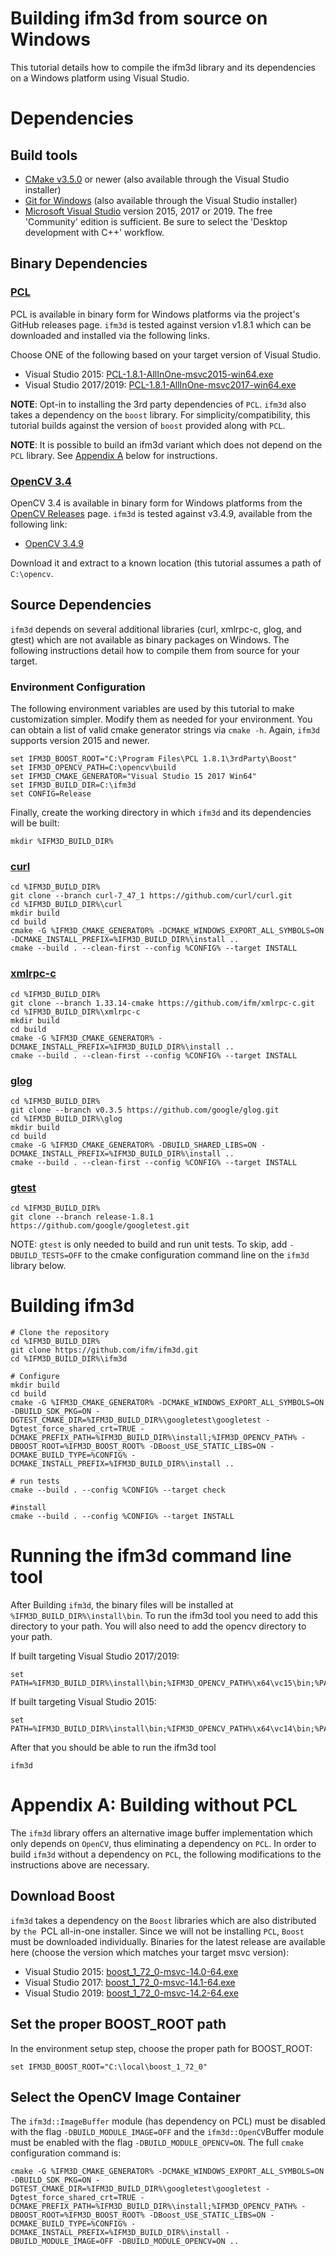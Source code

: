 # Building ifm3d from source on Windows

This tutorial details how to compile the ifm3d library and its dependencies on
a Windows platform using Visual Studio.

# Dependencies

## Build tools

* [CMake v3.5.0](http://www.cmake.org) or newer (also available through the
Visual Studio installer)
* [Git for Windows](https://gitforwindows.org) (also available through the
Visual Studio installer)
* [Microsoft Visual Studio](https://www.visualstudio.com)
version 2015, 2017 or 2019. The free 'Community' edition is sufficient. Be
sure to select the 'Desktop development with C++' workflow.

## Binary Dependencies

### [PCL](http://www.pointclouds.org)

PCL is available in binary form for Windows platforms via the project's GitHub
releases page. `ifm3d` is tested against version v1.8.1 which can be
downloaded and installed via the following links.

Choose ONE of the following based on your target version of Visual Studio.
 * Visual Studio 2015: [PCL-1.8.1-AllInOne-msvc2015-win64.exe](https://github.com/PointCloudLibrary/pcl/releases/download/pcl-1.8.1/PCL-1.8.1-AllInOne-msvc2015-win64.exe)
 * Visual Studio 2017/2019: [PCL-1.8.1-AllInOne-msvc2017-win64.exe](https://github.com/PointCloudLibrary/pcl/releases/download/pcl-1.8.1/PCL-1.8.1-AllInOne-msvc2017-win64.exe)

**NOTE**: Opt-in to installing the 3rd party dependencies of `PCL`. `ifm3d`
also takes a dependency on the `boost` library. For simplicity/compatibility,
this tutorial builds against the version of `boost` provided along with
`PCL`.

**NOTE**: It is possible to build an ifm3d variant which does not depend on the
`PCL` library. See [Appendix A](#appendex-a) below for instructions.

### [OpenCV 3.4](https://opencv.org/)

OpenCV 3.4 is available in binary form for Windows platforms from the [OpenCV
Releases](https://opencv.org/releases/) page. `ifm3d` is tested against
v3.4.9, available from the following link:

* [OpenCV 3.4.9](https://sourceforge.net/projects/opencvlibrary/files/3.4.9/opencv-3.4.9-vc14_vc15.exe/download)

Download it and extract to a known location (this tutorial assumes a path of
`C:\opencv`.

## Source Dependencies

`ifm3d` depends on several additional libraries (curl, xmlrpc-c, glog, and
gtest) which are not available as binary packages on Windows. The following
instructions detail how to compile them from source for your target.

### Environment Configuration

The following environment variables are used by this tutorial to make
customization simpler. Modify them as needed for your environment. You can
obtain a list of valid cmake generator strings via `cmake -h`. Again, `ifm3d`
supports version 2015 and newer.

```
set IFM3D_BOOST_ROOT="C:\Program Files\PCL 1.8.1\3rdParty\Boost"
set IFM3D_OPENCV_PATH=C:\opencv\build
set IFM3D_CMAKE_GENERATOR="Visual Studio 15 2017 Win64"
set IFM3D_BUILD_DIR=C:\ifm3d
set CONFIG=Release
```

Finally, create the working directory in which `ifm3d` and its dependencies will
be built:
```
mkdir %IFM3D_BUILD_DIR%
```

### [curl](https://curl.haxx.se/)
```
cd %IFM3D_BUILD_DIR%
git clone --branch curl-7_47_1 https://github.com/curl/curl.git
cd %IFM3D_BUILD_DIR%\curl
mkdir build
cd build
cmake -G %IFM3D_CMAKE_GENERATOR% -DCMAKE_WINDOWS_EXPORT_ALL_SYMBOLS=ON -DCMAKE_INSTALL_PREFIX=%IFM3D_BUILD_DIR%\install ..
cmake --build . --clean-first --config %CONFIG% --target INSTALL
```

### [xmlrpc-c](http://xmlrpc-c.sourceforge.net/)
```
cd %IFM3D_BUILD_DIR%
git clone --branch 1.33.14-cmake https://github.com/ifm/xmlrpc-c.git
cd %IFM3D_BUILD_DIR%\xmlrpc-c
mkdir build
cd build
cmake -G %IFM3D_CMAKE_GENERATOR% -DCMAKE_INSTALL_PREFIX=%IFM3D_BUILD_DIR%\install ..
cmake --build . --clean-first --config %CONFIG% --target INSTALL
```

### [glog](https://github.com/google/glog)
```
cd %IFM3D_BUILD_DIR%
git clone --branch v0.3.5 https://github.com/google/glog.git
cd %IFM3D_BUILD_DIR%\glog
mkdir build
cd build
cmake -G %IFM3D_CMAKE_GENERATOR% -DBUILD_SHARED_LIBS=ON -DCMAKE_INSTALL_PREFIX=%IFM3D_BUILD_DIR%\install ..
cmake --build . --clean-first --config %CONFIG% --target INSTALL
```

### [gtest](https://github.com/google/googletest.git)
```
cd %IFM3D_BUILD_DIR%
git clone --branch release-1.8.1 https://github.com/google/googletest.git
```
NOTE: `gtest` is only needed to build and run unit tests. To skip, add
`-DBUILD_TESTS=OFF` to the cmake configuration command line on the `ifm3d`
library below.

# Building ifm3d
```
# Clone the repository
cd %IFM3D_BUILD_DIR%
git clone https://github.com/ifm/ifm3d.git
cd %IFM3D_BUILD_DIR%\ifm3d

# Configure
mkdir build
cd build
cmake -G %IFM3D_CMAKE_GENERATOR% -DCMAKE_WINDOWS_EXPORT_ALL_SYMBOLS=ON -DBUILD_SDK_PKG=ON -DGTEST_CMAKE_DIR=%IFM3D_BUILD_DIR%\googletest\googletest -Dgtest_force_shared_crt=TRUE -DCMAKE_PREFIX_PATH=%IFM3D_BUILD_DIR%\install;%IFM3D_OPENCV_PATH% -DBOOST_ROOT=%IFM3D_BOOST_ROOT% -DBoost_USE_STATIC_LIBS=ON -DCMAKE_BUILD_TYPE=%CONFIG% -DCMAKE_INSTALL_PREFIX=%IFM3D_BUILD_DIR%\install ..

# run tests
cmake --build . --config %CONFIG% --target check

#install
cmake --build . --config %CONFIG% --target INSTALL
```

# Running the ifm3d command line tool
After Building `ifm3d`, the binary files will be installed at
``%IFM3D_BUILD_DIR%\install\bin``. To run the ifm3d tool you need to add this
directory to your path. You will also need to add the opencv directory to
your path.

If built targeting Visual Studio 2017/2019:
```
set PATH=%IFM3D_BUILD_DIR%\install\bin;%IFM3D_OPENCV_PATH%\x64\vc15\bin;%PATH%
```

If built targeting Visual Studio 2015:
```
set PATH=%IFM3D_BUILD_DIR%\install\bin;%IFM3D_OPENCV_PATH%\x64\vc14\bin;%PATH%
```

After that you should be able to run the ifm3d tool
```
ifm3d
```

# Appendix A: Building without PCL
The `ifm3d` library offers an alternative image buffer implementation which
only depends on `OpenCV`, thus eliminating a dependency on `PCL`. In order to
build `ifm3d` without a dependency on `PCL`, the following modifications to
the instructions above are necessary.

## Download Boost

`ifm3d` takes a dependency on the `Boost` libraries which are also distributed by `the `PCL all-in-one installer. Since we will not be installing `PCL`, `Boost` must be downloaded individually. Binaries for the latest release are available here (choose the version which matches your target msvc version):

* Visual Studio 2015: [boost_1_72_0-msvc-14.0-64.exe](https://sourceforge.net/projects/boost/files/boost-binaries/1.72.0/boost_1_72_0-msvc-14.0-64.exe/download)
* Visual Studio 2017: [boost_1_72_0-msvc-14.1-64.exe](https://sourceforge.net/projects/boost/files/boost-binaries/1.72.0/boost_1_72_0-msvc-14.1-64.exe/download)
* Visual Studio 2019: [boost_1_72_0-msvc-14.2-64.exe](https://sourceforge.net/projects/boost/files/boost-binaries/1.72.0/boost_1_72_0-msvc-14.2-64.exe/download)

## Set the proper BOOST_ROOT path

In the environment setup step, choose the proper path for BOOST_ROOT:
```
set IFM3D_BOOST_ROOT="C:\local\boost_1_72_0"
```

## Select the OpenCV Image Container

The `ifm3d::ImageBuffer` module (has dependency on PCL) must be disabled with
the flag `-DBUILD_MODULE_IMAGE=OFF` and the `ifm3d::OpenCV`Buffer module must
be enabled with the flag `-DBUILD_MODULE_OPENCV=ON`. The full `cmake`
configuration command is:

```
cmake -G %IFM3D_CMAKE_GENERATOR% -DCMAKE_WINDOWS_EXPORT_ALL_SYMBOLS=ON -DBUILD_SDK_PKG=ON -DGTEST_CMAKE_DIR=%IFM3D_BUILD_DIR%\googletest\googletest -Dgtest_force_shared_crt=TRUE -DCMAKE_PREFIX_PATH=%IFM3D_BUILD_DIR%\install;%IFM3D_OPENCV_PATH% -DBOOST_ROOT=%IFM3D_BOOST_ROOT% -DBoost_USE_STATIC_LIBS=ON -DCMAKE_BUILD_TYPE=%CONFIG% -DCMAKE_INSTALL_PREFIX=%IFM3D_BUILD_DIR%\install -DBUILD_MODULE_IMAGE=OFF -DBUILD_MODULE_OPENCV=ON ..
```